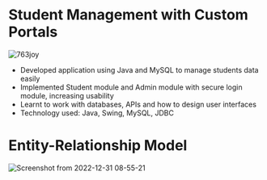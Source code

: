 # Student Management with Custom Portals


![763joy](https://user-images.githubusercontent.com/106758417/210195642-ada7ee99-9535-4af1-a8ee-b997032daa6c.gif)



- Developed application using Java and MySQL to manage students data easily
- Implemented Student module and Admin module with secure login module, increasing usability
- Learnt to work with databases, APIs and how to design user interfaces
- Technology used: Java, Swing, MySQL, JDBC

# Entity-Relationship Model

![Screenshot from 2022-12-31 08-55-21](https://user-images.githubusercontent.com/106758417/210197338-f957df58-abf4-49c3-aa1c-f6b7b2e4207e.png)
